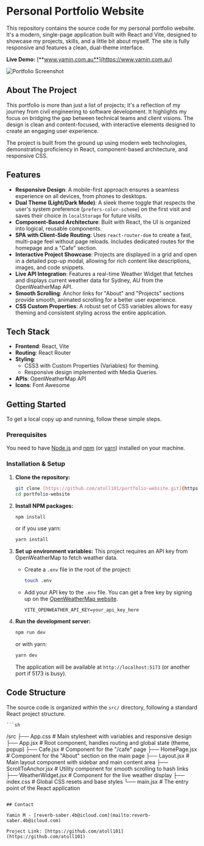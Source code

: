 # Personal Portfolio Website

This repository contains the source code for my personal portfolio website. It's a modern, single-page application built with React and Vite, designed to showcase my projects, skills, and a little bit about myself. The site is fully responsive and features a clean, dual-theme interface.

**Live Demo:** [**www.yamin.com.au**](https://www.yamin.com.au)

![Portfolio Screenshot](./public/images/portfolio-1.avif)

## About The Project

This portfolio is more than just a list of projects; it's a reflection of my journey from civil engineering to software development. It highlights my focus on bridging the gap between technical teams and client visions. The design is clean and content-focused, with interactive elements designed to create an engaging user experience.

The project is built from the ground up using modern web technologies, demonstrating proficiency in React, component-based architecture, and responsive CSS.

## Features

- **Responsive Design**: A mobile-first approach ensures a seamless experience on all devices, from phones to desktops.
- **Dual Theme (Light/Dark Mode)**: A sleek theme toggle that respects the user's system preference (`prefers-color-scheme`) on the first visit and saves their choice in `localStorage` for future visits.
- **Component-Based Architecture**: Built with React, the UI is organized into logical, reusable components.
- **SPA with Client-Side Routing**: Uses `react-router-dom` to create a fast, multi-page feel without page reloads. Includes dedicated routes for the homepage and a "Cafe" section.
- **Interactive Project Showcase**: Projects are displayed in a grid and open in a detailed pop-up modal, allowing for rich content like descriptions, images, and code snippets.
- **Live API Integration**: Features a real-time Weather Widget that fetches and displays current weather data for Sydney, AU from the OpenWeatherMap API.
- **Smooth Scrolling**: Anchor links for "About" and "Projects" sections provide smooth, animated scrolling for a better user experience.
- **CSS Custom Properties**: A robust set of CSS variables allows for easy theming and consistent styling across the entire application.

## Tech Stack

- **Frontend**: React, Vite
- **Routing**: React Router
- **Styling**:
  - CSS3 with Custom Properties (Variables) for theming.
  - Responsive design implemented with Media Queries.
- **APIs**: OpenWeatherMap API
- **Icons**: Font Awesome

## Getting Started

To get a local copy up and running, follow these simple steps.

### Prerequisites

You need to have [Node.js](https://nodejs.org/) and [npm](https://www.npmjs.com/) (or [yarn](https://yarnpkg.com/)) installed on your machine.

### Installation & Setup

1.  **Clone the repository:**

    ```sh
    git clone [https://github.com/atoll101/portfolio-website.git](https://github.com/atoll101/portfolio-website.git)
    cd portfolio-website
    ```

2.  **Install NPM packages:**

    ```sh
    npm install
    ```

    or if you use yarn:

    ```sh
    yarn install
    ```

3.  **Set up environment variables:**
    This project requires an API key from OpenWeatherMap to fetch weather data.

    - Create a `.env` file in the root of the project:
      ```sh
      touch .env
      ```
    - Add your API key to the `.env` file. You can get a free key by signing up on the [OpenWeatherMap website](https://openweathermap.org/appid).
      ```
      VITE_OPENWEATHER_API_KEY=your_api_key_here
      ```

4.  **Run the development server:**

    ```sh
    npm run dev
    ```

    or with yarn:

    ```sh
    yarn dev
    ```

    The application will be available at `http://localhost:5173` (or another port if 5173 is busy).

## Code Structure

The source code is organized within the `src/` directory, following a standard React project structure.

    ```sh

/src
├── App.css # Main stylesheet with variables and responsive design
├── App.jsx # Root component, handles routing and global state (theme, popup)
├── Cafe.jsx # Component for the "/cafe" page
├── HomePage.jsx # Component for the "About" section on the main page
├── Layout.jsx # Main layout component with sidebar and main content area
├── ScrollToAnchor.jsx # Utility component for smooth scrolling to hash links
├── WeatherWidget.jsx # Component for the live weather display
├── index.css # Global CSS resets and base styles
└── main.jsx # The entry point of the React application

```

## Contact

Yamin M - [reverb-saber.4b@icloud.com](mailto:reverb-saber.4b@icloud.com)

Project Link: [https://github.com/atoll101](https://github.com/atoll101)
```
